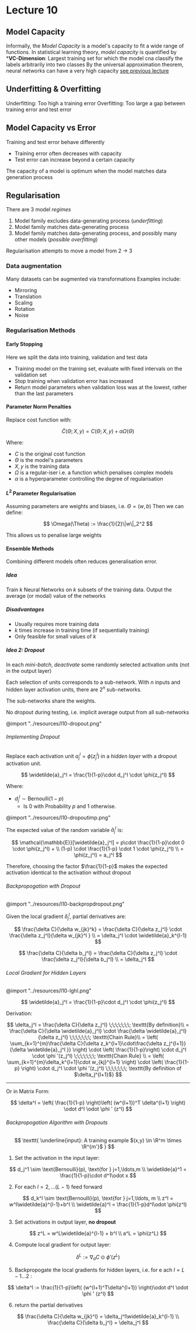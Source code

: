 # Lecture 10 

## Model Capacity

Informally, the *Model Capacity* is a model's capacity to fit a wide range of functions.
In statistical learning theory, *model capacity* is quantified by ***VC-Dimension**: Largest training set for which the model cna classify the labels arbitrarily into two classes
By the universal approximation theorem, neural networks can have a very high capacity [see previous lecture](../out/Neural-Comp-Lecture9.html)



## Underfitting & Overfitting

Underfitting: Too high a training error
Overfitting: Too large a gap between training error and test error

## Model Capacity vs Error

Training and test error behave differently

- Training error often decreases with capacity
- Test error can increase beyond a certain capacity

The capacity of a model is optimum when the model matches data generation process


## Regularisation

There are 3 model *regimes*

1. Model family excludes data-generating process (*underfitting*)
2. Model family matches data-generating process
3. Model family matches data-generating process, and possibly many other models (*possible overfitting*)

Regularisation attempts to move a model from 2 $\rightarrow$ 3 


### Data augmentation

Many datasets can be augmented via transformations
Examples include:

- Mirroring
- Translation
- Scaling
- Rotation
- Noise

### Regularisation Methods

#### Early Stopping

Here we split the data into training, validation and test data 

- Training model on the training set, evaluate with fixed intervals on the validation set
- Stop training when validation error has increased
- Return model parameters when validation loss was at the lowest, rather than the last parameters 


#### Parameter Norm Penalties

Replace cost function with:

$$
\widetilde{C}(\Theta; X,y) = C(\Theta;X,y) + \alpha\Omega (\Theta)
$$

Where:

- $C$ is the original cost function
- $\Theta$ is the model's parameters
- $X,y$ is the training data
- $\Omega$ is a regular-iser i.e. a function which penalises complex models
- $\alpha$ is a hyperparameter controlling the degree of regularisation



#### $L^2$ Parameter Regularisation

Assuming parameters are weights and biases, i.e. $\Theta= (w,b)$
Then we can define:

$$
\Omega(\Theta) := \frac{1}{2}\|w\|_2^2
$$

This allows us to penalise large weights


#### Ensemble Methods

Combining different models often reduces generalisation error.

##### Idea

Train $k$ Neural Networks on $k$ subsets of the training data. Output the average (or modal) value of the networks

##### Disadvantages

- Usually requires more training data
- $k$ times increase in training time (if sequentially training)
- Only feasible for small values of $k$

##### Idea 2: Dropout

In each *mini-batch*, *deactivate* some randomly selected activation units (not in the output layer)

Each selection of units corresponds to a sub-network.
With $n$ inputs and hidden layer activation units, there are $2^n$ sub-networks.

The sub-networks share the weights.

No dropout during testing, i.e. implicit average output from all sub-networks

@import "../resources/l10-dropout.png"

###### Implementing Dropout

Replace each activation unit $a_j^l = \phi(z_j^l)$ in a *hidden layer* with a dropout activation unit.

$$
\widetilde{a}_j^l = \frac{1}{1-p}\cdot d_j^l \cdot \phi(z_j^l)
$$

Where:

- $d_j^l \sim \text{Bernoulli}(1-p)$
  - Is 0 with Probability $p$ and 1 otherwise.

@import "../resources/l10-dropoutimp.png"

The expected value of the random variable $\widetilde{a}_j^l$ is: 

$$
\mathcal{\mathbb{E}}[\widetilde{a}_j^l] = p\cdot \frac{1}{1-p}\cdot 0 \cdot \phi(z_j^l) + \\
(1-p) \cdot \frac{1}{1-p} \cdot 1 \cdot \phi(z_j^l) \\
= \phi(z_j^l) = a_j^l
$$

Therefore, choosing the factor $\frac{1}{1-p}$ makes the expected activation identical to the activation without dropout

###### Backpropogation with Dropout

@import "../resources/l10-backpropdropout.png"

Given the local gradient $\delta_j^l$, partial derivatives are:

$$
\frac{\delta C}{\delta w_{jk}^k} = \frac{\delta C}{\delta z_j^l} \cdot \frac{\delta z_j^l}{\delta w_{jk}^l } \\ = \delta_j^l \cdot \widetilde{a}_k^{l-1}
$$

$$
\frac{\delta C}{\delta b_j^l} = \frac{\delta C}{\delta z_j^l} \cdot \frac{\delta z_j^l}{\delta b_j^l} \\ = \delta_j^l
$$

###### Local Gradient for Hidden Layers

@import "../resources/l10-lghl.png"

$$
\widetilde{a}_j^l = \frac{1}{1-p}\cdot d_j^l \cdot \phi(z_j^l)
$$

Derivation:

$$
\delta_j^l = \frac{\delta C}{\delta z_j^l}   \;\;\;\;\;\;\; \texttt{By definition}\\ 
= \frac{\delta C}{\delta \widetilde{a}_j^l} \cdot \frac{\delta \widetilde{a}_j^l}{\delta z_j^l} \;\;\;\;\;\;\; \texttt{Chain Rule}\\
= \left( \sum_{k=1}^{m}\frac{\delta C}{\delta z_k^{l+1}\cdot\frac{\delta z_j^{l+1}}{\delta \widetilde{a}_j^l }} \right) \cdot \left(  \frac{1}{1-p}\right) \cdot d_j^l \cdot \phi '(z_j^l) \;\;\;\;\;\;\; \texttt{Chain Rule} \\
= \left( \sum_{k=1}^{m}\delta_k^{l+1}\cdot w_{kj}^{l+1} \right) \cdot \left( \frac{1}{1-p} \right) \cdot d_j^l \cdot \phi '(z_j^l) \;\;\;\;\;\;\; \texttt{By definition of $\delta_j^{l+1}$}
$$

--- 

Or in Matrix Form: 

$$
\delta^l = \left( \frac{1}{1-p} \right)\left( (w^{l+1})^T \delta^{l+1} \right) \odot d^l \odot \phi ' (z^l)
$$


###### Backpropogation Algorithm with Dropouts

$$
\texttt{
    \underline{input}: A training example $(x,y) \in \R^m \times \R^{m'}$
}
$$

1. Set the activation in the input layer:

$$
d_j^1 \sim \text{Bernoulli}(p), \text{for } j=1,\ldots,m \\ 
\widetilde{a}^1 = \frac{1}{1-p}\cdot d^1\odot x
$$

2. For each $l=2,\ldots (L-1)$  feed forward

$$
d_k^l \sim \text{Bernoulli}(p), \text{for } j=1,\ldots, m \\ 
z^l = w^l\widetilde{a}^{l-1}+b^l \\
\widetilde{a}^l = \frac{1}{1-p}d^l\odot \phi(z^l)
$$

3. Set activations in output layer, **no dropout**

$$
z^L = w^L\widetilde{a}^{l-1} + b^l \\
a^L = \phi(z^L)
$$

4. Compute local gradient for output layer:

$$
\delta^L := \nabla_a C\odot \phi '(z^L)
$$

5. Backpropogate the local gradients for hidden layers, i.e. for e ach $l=L-1 \ldots 2$ :

$$
\delta^l := \frac{1}{1-p}\left( (w^(l+1)^T\delta^{l+1}) \right)\odot d^l \odot \phi ' (z^l)
$$

6. return the partial derivatives

$$
\frac{\delta C}{\delta w_{jk}^l} = \delta_j^l\widetilde{a}_k^{l-1} \\ 
\frac{\delta C}{\delta b_j^l} = \delta_j^l
$$





